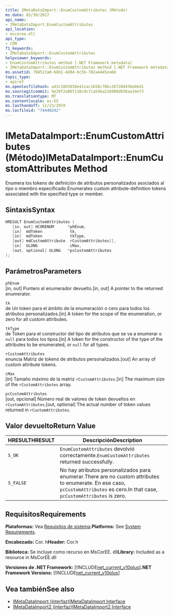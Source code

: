 ```yaml
---
title: IMetaDataImport::EnumCustomAttributes (Método)
ms.date: 03/30/2017
api_name:
- IMetaDataImport.EnumCustomAttributes
api_location:
- mscoree.dll
api_type:
- COM
f1_keywords:
- IMetaDataImport::EnumCustomAttributes
helpviewer_keywords:
- EnumCustomAttributes method [.NET Framework metadata]
- IMetaDataImport::EnumCustomAttributes method [.NET Framework metadata]
ms.assetid: 798513a0-68b1-4d04-bc5b-782a4445ea68
topic_type:
- apiref
ms.openlocfilehash: a43c1883038e41cac1b58c78bc26f20d436ebbd1
ms.sourcegitcommit: 9a39f2a06f110c9c7ca54ba216900d038aa14ef3
ms.translationtype: MT
ms.contentlocale: es-ES
ms.lasthandoff: 11/23/2019
ms.locfileid: "74440242"
---
```

# <a name="imetadataimportenumcustomattributes-method"></a><span data-ttu-id="33119-102">IMetaDataImport::EnumCustomAttributes (Método)</span><span class="sxs-lookup"><span data-stu-id="33119-102">IMetaDataImport::EnumCustomAttributes Method</span></span>
<span data-ttu-id="33119-103">Enumera los tokens de definición de atributos personalizados asociados al tipo o miembro especificado.</span><span class="sxs-lookup"><span data-stu-id="33119-103">Enumerates custom attribute-definition tokens associated with the specified type or member.</span></span>  
  
## <a name="syntax"></a><span data-ttu-id="33119-104">Sintaxis</span><span class="sxs-lookup"><span data-stu-id="33119-104">Syntax</span></span>  
  
```cpp  
HRESULT EnumCustomAttributes (   
   [in, out] HCORENUM      *phEnum,  
   [in]  mdToken            tk,   
   [in]  mdToken            tkType,   
   [out] mdCustomAttribute  rCustomAttributes[],   
   [in]  ULONG              cMax,  
   [out, optional] ULONG   *pcCustomAttributes  
);  
```  
  
## <a name="parameters"></a><span data-ttu-id="33119-105">Parámetros</span><span class="sxs-lookup"><span data-stu-id="33119-105">Parameters</span></span>  
 `phEnum`  
 <span data-ttu-id="33119-106">[in, out] Puntero al enumerador devuelto.</span><span class="sxs-lookup"><span data-stu-id="33119-106">[in, out] A pointer to the returned enumerator.</span></span>  
  
 `tk`  
 <span data-ttu-id="33119-107">de Un token para el ámbito de la enumeración o cero para todos los atributos personalizados.</span><span class="sxs-lookup"><span data-stu-id="33119-107">[in] A token for the scope of the enumeration, or zero for all custom attributes.</span></span>  
  
 `tkType`  
 <span data-ttu-id="33119-108">de Token para el constructor del tipo de atributos que se va a enumerar o `null` para todos los tipos.</span><span class="sxs-lookup"><span data-stu-id="33119-108">[in] A token for the constructor of the type of the attributes to be enumerated, or `null` for all types.</span></span>  
  
 `rCustomAttributes`  
 <span data-ttu-id="33119-109">enuncia Matriz de tokens de atributos personalizados.</span><span class="sxs-lookup"><span data-stu-id="33119-109">[out] An array of custom attribute tokens.</span></span>  
  
 `cMax`  
 <span data-ttu-id="33119-110">[in] Tamaño máximo de la matriz `rCustomAttributes`.</span><span class="sxs-lookup"><span data-stu-id="33119-110">[in] The maximum size of the `rCustomAttributes` array.</span></span>  
  
 `pcCustomAttributes`  
 <span data-ttu-id="33119-111">[out, opcional] Número real de valores de token devueltos en `rCustomAttributes`.</span><span class="sxs-lookup"><span data-stu-id="33119-111">[out, optional] The actual number of token values returned in `rCustomAttributes`.</span></span>  
  
## <a name="return-value"></a><span data-ttu-id="33119-112">Valor devuelto</span><span class="sxs-lookup"><span data-stu-id="33119-112">Return Value</span></span>  
  
|<span data-ttu-id="33119-113">HRESULT</span><span class="sxs-lookup"><span data-stu-id="33119-113">HRESULT</span></span>|<span data-ttu-id="33119-114">Descripción</span><span class="sxs-lookup"><span data-stu-id="33119-114">Description</span></span>|  
|-------------|-----------------|  
|`S_OK`|<span data-ttu-id="33119-115">`EnumCustomAttributes` devolvió correctamente.</span><span class="sxs-lookup"><span data-stu-id="33119-115">`EnumCustomAttributes` returned successfully.</span></span>|  
|`S_FALSE`|<span data-ttu-id="33119-116">No hay atributos personalizados para enumerar.</span><span class="sxs-lookup"><span data-stu-id="33119-116">There are no custom attributes to enumerate.</span></span> <span data-ttu-id="33119-117">En ese caso, `pcCustomAttributes` es cero.</span><span class="sxs-lookup"><span data-stu-id="33119-117">In that case, `pcCustomAttributes` is zero.</span></span>|  
  
## <a name="requirements"></a><span data-ttu-id="33119-118">Requisitos</span><span class="sxs-lookup"><span data-stu-id="33119-118">Requirements</span></span>  
 <span data-ttu-id="33119-119">**Plataformas:** Vea [Requisitos de sistema](../../../../docs/framework/get-started/system-requirements.md).</span><span class="sxs-lookup"><span data-stu-id="33119-119">**Platforms:** See [System Requirements](../../../../docs/framework/get-started/system-requirements.md).</span></span>  
  
 <span data-ttu-id="33119-120">**Encabezado:** Cor. h</span><span class="sxs-lookup"><span data-stu-id="33119-120">**Header:** Cor.h</span></span>  
  
 <span data-ttu-id="33119-121">**Biblioteca:** Se incluye como recurso en MsCorEE. dll</span><span class="sxs-lookup"><span data-stu-id="33119-121">**Library:** Included as a resource in MsCorEE.dll</span></span>  
  
 <span data-ttu-id="33119-122">**Versiones de .NET Framework:** [!INCLUDE[net_current_v10plus](../../../../includes/net-current-v10plus-md.md)]</span><span class="sxs-lookup"><span data-stu-id="33119-122">**.NET Framework Versions:** [!INCLUDE[net_current_v10plus](../../../../includes/net-current-v10plus-md.md)]</span></span>  
  
## <a name="see-also"></a><span data-ttu-id="33119-123">Vea también</span><span class="sxs-lookup"><span data-stu-id="33119-123">See also</span></span>

- [<span data-ttu-id="33119-124">IMetaDataImport (interfaz)</span><span class="sxs-lookup"><span data-stu-id="33119-124">IMetaDataImport Interface</span></span>](../../../../docs/framework/unmanaged-api/metadata/imetadataimport-interface.md)
- [<span data-ttu-id="33119-125">IMetaDataImport2 (interfaz)</span><span class="sxs-lookup"><span data-stu-id="33119-125">IMetaDataImport2 Interface</span></span>](../../../../docs/framework/unmanaged-api/metadata/imetadataimport2-interface.md)
